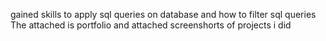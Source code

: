 gained skills  to apply sql queries on database and how to filter sql queries
The attached is portfolio and attached screenshorts of projects i did

